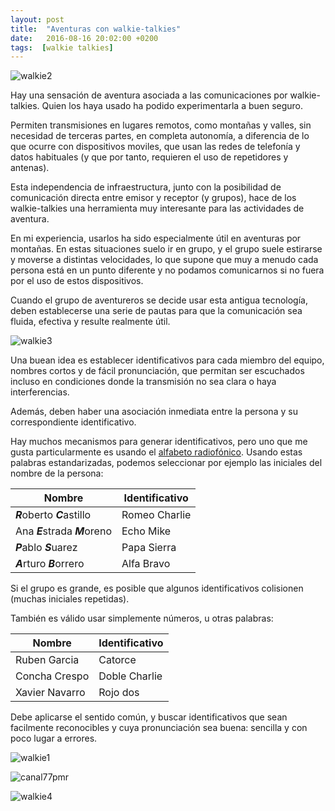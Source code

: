 ```yaml
---
layout: post
title:  "Aventuras con walkie-talkies"
date:   2016-08-16 20:02:00 +0200
tags:  [walkie talkies]
---
```



![walkie2][walkie2.png]

Hay una sensación de aventura asociada a las comunicaciones por walkie-talkies.
Quien los haya usado ha podido experimentarla a buen seguro.

Permiten transmisiones en lugares remotos, como montañas y valles, sin
necesidad de terceras partes, en completa autonomía, a diferencia de lo que
ocurre con dispositivos moviles, que usan las redes de telefonía y datos
habituales (y que por tanto, requieren el uso de repetidores y antenas).

Esta independencia de infraestructura, junto con la posibilidad de comunicación
directa entre emisor y receptor (y grupos), hace de los walkie-talkies una
herramienta muy interesante para las actividades de aventura.

En mi experiencia, usarlos ha sido especialmente útil en aventuras
por montañas. En estas situaciones suelo ir en grupo, y el grupo suele
estirarse y moverse a distintas velocidades, lo que supone que muy a menudo
cada persona está en un punto diferente y no podamos comunicarnos si no fuera
por el uso de estos dispositivos.

Cuando el grupo de aventureros se decide usar esta antigua tecnología, deben
establecerse una serie de pautas para que la comunicación sea fluida, efectiva
y resulte realmente útil.

![walkie3][walkie3.png]

Una buean idea es establecer identificativos para cada miembro del equipo,
nombres cortos y de fácil pronunciación, que permitan ser escuchados incluso
en condiciones donde la transmisión no sea clara o haya interferencias.

Además, deben haber una asociación inmediata entre la persona y su
correspondiente identificativo.

Hay muchos mecanismos para generar identificativos, pero uno que me gusta
particularmente es usando el [alfabeto radiofónico][wiki_radio]. Usando
estas palabras estandarizadas, podemos seleccionar por ejemplo las iniciales
del nombre de la persona:

| Nombre                         | Identificativo |
|--------------------------------|----------------|
| ***R***oberto ***C***astillo   | Romeo Charlie  |
| Ana ***E***strada ***M***oreno | Echo Mike      |
| ***P***ablo ***S***uarez       | Papa Sierra    |
| ***A***rturo ***B***orrero     | Alfa Bravo     |

<p/>

Si el grupo es grande, es posible que algunos identificativos colisionen
(muchas iniciales repetidas).

También es válido usar simplemente números, u otras palabras:

| Nombre                         | Identificativo |
|--------------------------------|----------------|
| Ruben Garcia			 | Catorce        |
| Concha Crespo                  | Doble Charlie  |
| Xavier Navarro		 | Rojo dos       |

<p/>

Debe aplicarse el sentido común, y buscar identificativos que sean facilmente
reconocibles y cuya pronunciación sea buena: sencilla y con poco lugar a
errores.


![walkie1][walkie1.png]


![canal77pmr][canal77pmr.jpg]

![walkie4][walkie4.png]


[walkie1.png]:		{{site.url}}/assets/walkie1.png
[walkie2.png]:		{{site.url}}/assets/walkie2.png
[walkie3.png]:		{{site.url}}/assets/walkie3.png
[walkie4.png]:		{{site.url}}/assets/walkie4.png
[canal77pmr.jpg]:	{{site.url}}/assets/canal77pmr.jpg
[wiki_radio]:		https://es.wikipedia.org/wiki/Alfabeto_radiof%C3%B3nico

